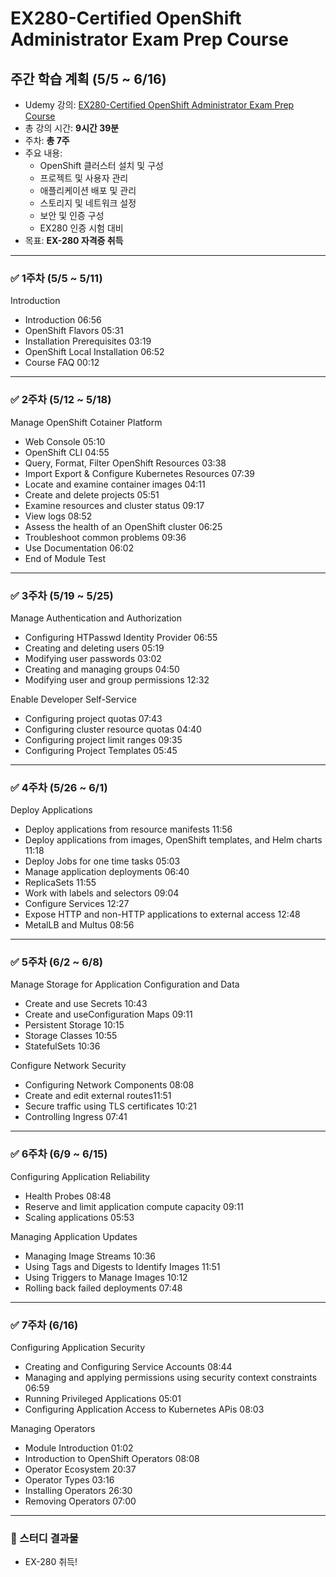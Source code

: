 # EX280-Certified OpenShift Administrator Exam Prep Course

## 주간 학습 계획 (5/5 ~ 6/16)

- Udemy 강의: [EX280-Certified OpenShift Administrator Exam Prep Course](https://www.udemy.com/course/openshift-administration)
- 총 강의 시간: **9시간 39분**
- 주차: **총 7주**
- 주요 내용: 
    - OpenShift 클러스터 설치 및 구성
    - 프로젝트 및 사용자 관리
    - 애플리케이션 배포 및 관리
    - 스토리지 및 네트워크 설정
    - 보안 및 인증 구성
    - EX280 인증 시험 대비
- 목표: **EX-280 자격증 취득**

---

### ✅ 1주차 (5/5 ~ 5/11)

Introduction
- Introduction 06:56
- OpenShift Flavors 05:31
- Installation Prerequisites 03:19
- OpenShift Local Installation 06:52
- Course FAQ 00:12

---

### ✅ 2주차 (5/12 ~ 5/18)

Manage OpenShift Cotainer Platform
- Web Console 05:10
- OpenShift CLI 04:55
- Query, Format, Filter OpenShift Resources 03:38
- Import Export & Configure Kubernetes Resources 07:39
- Locate and examine container images 04:11
- Create and delete projects 05:51
- Examine resources and cluster status 09:17
- View logs 08:52
- Assess the health of an OpenShift cluster 06:25
- Troubleshoot common problems 09:36
- Use Documentation 06:02
- End of Module Test

---

### ✅ 3주차 (5/19 ~ 5/25)

Manage Authentication and Authorization
- Configuring HTPasswd Identity Provider 06:55
- Creating and deleting users 05:19
- Modifying user passwords 03:02
- Creating and managing groups 04:50
- Modifying user and group permissions 12:32

Enable Developer Self-Service
- Configuring project quotas 07:43
- Configuring cluster resource quotas 04:40
- Configuring project limit ranges 09:35
- Configuring Project Templates 05:45


---

### ✅ 4주차 (5/26 ~ 6/1)
Deploy Applications
- Deploy applications from resource manifests 11:56
- Deploy applications from images, OpenShift templates, and Helm charts 11:18
- Deploy Jobs for one time tasks 05:03
- Manage application deployments 06:40
- ReplicaSets 11:55
- Work with labels and selectors 09:04
- Configure Services 12:27
- Expose HTTP and non-HTTP applications to external access 12:48
- MetalLB and Multus 08:56

---

### ✅ 5주차 (6/2 ~ 6/8)

Manage Storage for Application Configuration and Data
- Create and use Secrets 10:43
- Create and useConfiguration Maps 09:11
- Persistent Storage 10:15
- Storage Classes 10:55
- StatefulSets 10:36

Configure Network Security
- Configuring Network Components 08:08
- Create and edit external routes11:51
- Secure traffic using TLS certificates 10:21
- Controlling Ingress 07:41
---

### ✅ 6주차 (6/9 ~ 6/15)

Configuring Application Reliability
- Health Probes 08:48
- Reserve and limit application compute capacity 09:11
- Scaling applications 05:53

Managing Application Updates
- Managing Image Streams 10:36
- Using Tags and Digests to Identify Images 11:51
- Using Triggers to Manage Images 10:12
- Rolling back failed deployments 07:48

---

### ✅ 7주차 (6/16)

Configuring Application Security
- Creating and Configuring Service Accounts 08:44
- Managing and applying permissions using security context constraints 06:59
- Running Privileged Applications 05:01
- Configuring Application Access to Kubernetes APis 08:03

Managing Operators
- Module Introduction 01:02
- Introduction to OpenShift Operators 08:08
- Operator Ecosystem 20:37
- Operator Types 03:16
- Installing Operators 26:30
- Removing Operators 07:00

---

### 🎯 스터디 결과물

- EX-280 취득!